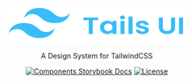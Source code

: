 <p align="center">
  <a href="https://tails-ui-playground.vercel.app" target="_blank">
    <picture>
      <source media="(prefers-color-scheme: dark)" srcset="https://raw.githubusercontent.com/alexandredev3/tails-ui/HEAD/.github/logo.svg">
      <img alt="Tails UI" src="https://raw.githubusercontent.com/alexandredev3/tails-ui/HEAD/.github/logo.svg" width="350" height="70" style="max-width: 100%;">
    </picture>
  </a>
</p>

<p align="center">
  A Design System for TailwindCSS
</p>

<p align="center">
    <a href="https://github.com/alexandredev3/tails-ui/actions"><img src="https://img.shields.io/github/actions/workflow/status/alexandredev3/tails-ui/deploy-docs.yaml?branch=main" alt="Components Storybook Docs"></a>
    <a href="https://github.com/alexandredev3/tails-ui/blob/master/LICENSE"><img src="https://img.shields.io/github/license/alexandredev3/tails-ui" alt="License"></a>
</p>
